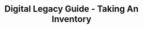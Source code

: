 ---
title: Digital Legacy Guide - Taking An Inventory
layout: "stepbystep_centred_text"
permalink: "/DigitalLegacyGuide/TakingAnInventory/"
---